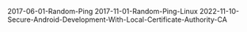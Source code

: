 2017-06-01-Random-Ping
2017-11-01-Random-Ping-Linux
2022-11-10-Secure-Android-Development-With-Local-Certificate-Authority-CA